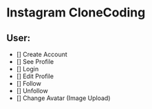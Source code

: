 # Instagram CloneCoding

## User:

- [] Create Account
- [] See Profile
- [] Login
- [] Edit Profile
- [] Follow
- [] Unfollow
- [] Change Avatar (Image Upload)
